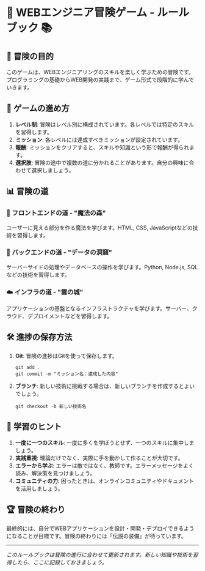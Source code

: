 # 🏰 WEBエンジニア冒険ゲーム - ルールブック 📚

## 👑 冒険の目的
このゲームは、WEBエンジニアリングのスキルを楽しく学ぶための冒険です。プログラミングの基礎からWEB開発の実践まで、ゲーム形式で段階的に学んでいきます。

## 🎲 ゲームの進め方

1. **レベル制**: 冒険はレベル別に構成されています。各レベルでは特定のスキルを習得します。
2. **ミッション**: 各レベルには達成すべきミッションが設定されています。
3. **報酬**: ミッションをクリアすると、スキルや知識という形で報酬が得られます。
4. **選択肢**: 冒険の途中で複数の道に分かれることがあります。自分の興味に合わせて選択しましょう。

## 📊 冒険の道

### 🌈 フロントエンドの道 - "魔法の森"
ユーザーに見える部分を作る魔法を学びます。HTML, CSS, JavaScriptなどの技術を習得します。

### 💾 バックエンドの道 - "データの洞窟"
サーバーサイドの処理やデータベースの操作を学びます。Python, Node.js, SQLなどの技術を習得します。

### ☁️ インフラの道 - "雲の城"
アプリケーションの基盤となるインフラストラクチャを学びます。サーバー、クラウド、デプロイメントなどを習得します。

## 🛠️ 進捗の保存方法

1. **Git**: 冒険の進捗はGitを使って保存します。
   ```
   git add .
   git commit -m "ミッション名：達成した内容"
   ```

2. **ブランチ**: 新しい技術に挑戦する場合は、新しいブランチを作成するとよいでしょう。
   ```
   git checkout -b 新しい技術名
   ```

## 📝 学習のヒント

1. **一度に一つのスキル**: 一度に多くを学ぼうとせず、一つのスキルに集中しましょう。
2. **実践重視**: 理論だけでなく、実際に手を動かして作ることが大切です。
3. **エラーから学ぶ**: エラーは敵ではなく、教師です。エラーメッセージをよく読み、解決策を見つけましょう。
4. **コミュニティの力**: 困ったときは、オンラインコミュニティやドキュメントを活用しましょう。

## 🏆 冒険の終わり
最終的には、自分でWEBアプリケーションを設計・開発・デプロイできるようになることが目標です。冒険の終わりには「伝説の装備」が待っています。

---

*このルールブックは冒険の進行に合わせて更新されます。新しい知識や技術を習得したら、ここに記録しておきましょう。* 